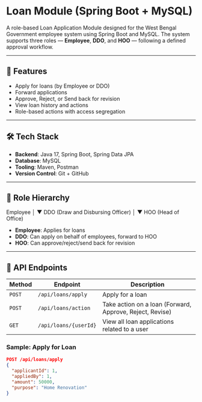 # Loan Module (Spring Boot + MySQL)

A role-based Loan Application Module designed for the West Bengal Government employee system using Spring Boot and MySQL. The system supports three roles — **Employee**, **DDO**, and **HOO** — following a defined approval workflow.

---

## 📌 Features

- Apply for loans (by Employee or DDO)
- Forward applications
- Approve, Reject, or Send back for revision
- View loan history and actions
- Role-based actions with access segregation

---

## 🛠 Tech Stack

- **Backend**: Java 17, Spring Boot, Spring Data JPA
- **Database**: MySQL
- **Tooling**: Maven, Postman
- **Version Control**: Git + GitHub

---

## 👥 Role Hierarchy
Employee
│
▼
DDO (Draw and Disbursing Officer)
│
▼
HOO (Head of Office)


- **Employee**: Applies for loans
- **DDO**: Can apply on behalf of employees, forward to HOO
- **HOO**: Can approve/reject/send back for revision

---

## 📑 API Endpoints

| Method | Endpoint | Description |
|--------|----------|-------------|
| `POST` | `/api/loans/apply` | Apply for a loan |
| `POST` | `/api/loans/action` | Take action on a loan (Forward, Approve, Reject, Revise) |
| `GET`  | `/api/loans/{userId}` | View all loan applications related to a user |

### Sample: Apply for Loan

```json
POST /api/loans/apply
{
  "applicantId": 1,
  "appliedBy": 1,
  "amount": 50000,
  "purpose": "Home Renovation"
}

